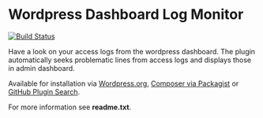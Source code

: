 Wordpress Dashboard Log Monitor
===============================
[![Build Status](https://api.travis-ci.org/Seravo/wp-dashboard-log-monitor.svg?branch=master)](https://travis-ci.org/Seravo/wp-dashboard-log-monitor)

Have a look on your access logs from the wordpress dashboard.
The plugin automatically seeks problematic lines from access logs and displays those in admin dashboard.

Available for installation via [Wordpress.org](http://wordpress.org/plugins/dashboard-log-monitor/), [Composer via Packagist](https://packagist.org/packages/seravo/wp-dashboard-log-monitor) or [GitHub Plugin Search](https://github.com/brainstormmedia/github-plugin-search).

For more information see **readme.txt**.

